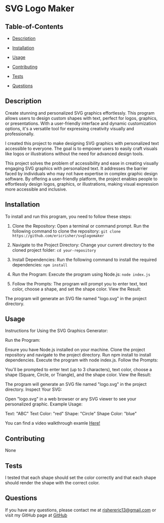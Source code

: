
  # SVG Logo Maker

  

   ## Table-of-Contents

  * [Description](#description)
  * [Installation](#installation)
  * [Usage](#usage)
  
  * [Contributing](#contributing)
  * [Tests](#tests)
  * [Questions](#questions)
 

  ## Description
  Create stunning and personalized SVG graphics effortlessly. This program allows users to design custom shapes with text, perfect for logos, graphics, or presentations. With a user-friendly interface and dynamic customization options, it's a versatile tool for expressing creativity visually and professionally.

  I created this project to make designing SVG graphics with personalized text accessible to everyone. The goal is to empower users to easily craft visuals like logos or illustrations without the need for advanced design tools.

  This project solves the problem of accessibility and ease in creating visually engaging SVG graphics with personalized text. It addresses the barrier faced by individuals who may not have expertise in complex graphic design software. By offering a user-friendly platform, the project enables people to effortlessly design logos, graphics, or illustrations, making visual expression more accessible and inclusive.
 

  ## Installation
  To install and run this program, you need to follow these steps:

1. Clone the Repository:
Open a terminal or command prompt.
Run the following command to clone the repository:
`git clone https://github.com/ericrisher/svglogomaker`

2. Navigate to the Project Directory:
Change your current directory to the cloned project folder:
`cd your-repository`

3. Install Dependencies:
Run the following command to install the required dependencies:
`npm install`

4. Run the Program:
Execute the program using Node.js:
`node index.js`

5. Follow the Prompts:
The program will prompt you to enter text, text color, choose a shape, and set the shape color.
View the Result:

The program will generate an SVG file named "logo.svg" in the project directory.

  ## Usage
  Instructions for Using the SVG Graphics Generator:

Run the Program:

Ensure you have Node.js installed on your machine.
Clone the project repository and navigate to the project directory.
Run npm install to install dependencies.
Execute the program with node index.js.
Follow the Prompts:

You'll be prompted to enter text (up to 3 characters), text color, choose a shape (Square, Circle, or Triangle), and the shape color.
View the Result:

The program will generate an SVG file named "logo.svg" in the project directory.
Inspect Your SVG:

Open "logo.svg" in a web browser or any SVG viewer to see your personalized graphic.
Example Usage:

Text: "ABC"
Text Color: "red"
Shape: "Circle"
Shape Color: "blue"

  You can find a video walkthrough examle [Here!](https://drive.google.com/file/d/16CphnF9tCw1JTYQzQXgMRkt6OoMKprGt/view?usp=drive_link)

  ## Contributing
  None

  ## Tests
  I tested that each shape should set the color correctly and that each shape should render the shape with the correct color.

  ## Questions
  If you have any questions, please contact me at 
  rishereric13@gmail.com
  or visit my GitHub page at
  [GitHub](https://github.com/ericrisher)

